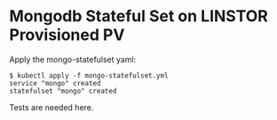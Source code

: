 # Mongodb Stateful Set on LINSTOR Provisioned PV

Apply the mongo-statefulset yaml: 
```
$ kubectl apply -f mongo-statefulset.yml
service "mongo" created
statefulset "mongo" created
```
  
Tests are needed here.  

